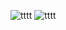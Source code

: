 <p float="left">
  
  ![tttt](https://user-images.githubusercontent.com/78400692/107006368-6038e080-67d4-11eb-8739-0baef66e031e.jpg)
  ![tttt](https://user-images.githubusercontent.com/78400692/107006368-6038e080-67d4-11eb-8739-0baef66e031e.jpg)
  
</p>
